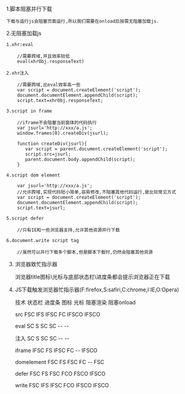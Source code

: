 1.脚本阻塞并行下载

    下载与运行js会阻塞页面运行,所以我们需要在onload后按需无阻塞加载js.

2.无阻塞加载js

    1.xhr:eval

        //需要跨域,并且效率较低
        eval(xhrObj.responseText)

    2.xhr注入

        //需要跨域,比eval效率高一些
        var script = document.createElement('script');
        document.documentElement.appendChild(script);
        script.text=xhrObj.responseText;

    3.script in frame

        //iframe不会阻塞当前窗体的代码执行
        var jsurl='http://xxx/a.js';
        window.frames[0].createDiv(jsurl);

        function createDiv(jsurl){
           var script = parent.document.createElement('script');
           script.src=jsurl;
           parent.document.body.appendChild(script);
        }

    4.script dom element

        var jsurl='http://xxx/a.js';
        //允许跨域,实现代码短小简单,容易修改,不阻塞其他代码运行,是比较常见方式
        var script = document.createElement('script');
        document.documentElement.appendChild(script);
        script.text=jsurl;

    5.script defer

        //只有IE和一些浏览器支持,允许其他资源并行下载

    6.document.write script tag

        //虽然可以并行下载多个脚本,但是脚本下载时,仍然会阻塞其他资源

3. 浏览器致忙指示器

    浏览器title图标\光标与底部状态栏\进度条都会提示浏览器正在下载

4. JS下载触发浏览器忙指示器(F:firefox,S:safiri,C:chrome,I:IE,O:Opera)

    技术          状态栏          进度条        图标          光标      阻塞渲染        阻塞onload

    src           FSC            IFS        IFSC          FC        IFSCO          IFSCO

    eval          SC              S           SC          SC         --             --

    注入           SC              S           SC          SC         --             --

    iframe        IFSC            FS         IFSC         FC         --            IFSCO

    domelement    FSC             FS         FSC          FC         --            FSC

    defer         FSC             FS         FSC          FCO        FSCO          IFSCO

    write         FSC             IFS        IFSC         FCO        IFSCO         IFSCO
